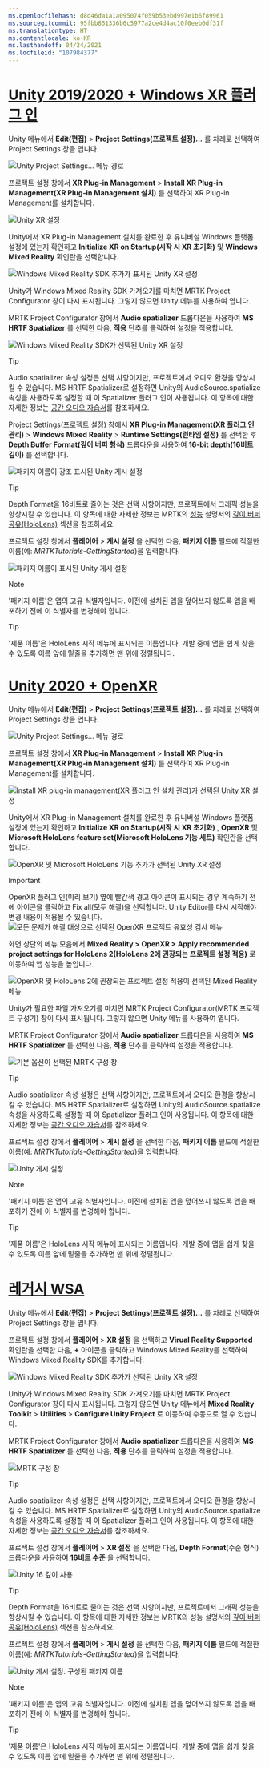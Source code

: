 ```yaml
---
ms.openlocfilehash: d8d46da1a1a095074f059b53ebd997e1b6f89961
ms.sourcegitcommit: 95fbb851336b6c5977a2ce4d4ac10f0eeb0df31f
ms.translationtype: HT
ms.contentlocale: ko-KR
ms.lasthandoff: 04/24/2021
ms.locfileid: "107984377"
---
```

# <a name="unity-20192020--windows-xr-plugin"></a>[Unity 2019/2020 + Windows XR 플러그 인](#tab/winxr)

Unity 메뉴에서 **Edit(편집)**  > **Project Settings(프로젝트 설정)...** 를 차례로 선택하여 Project Settings 창을 엽니다.

![Unity Project Settings... 메뉴 경로](../images/mr-learning-base/base-02-section5-step2-1.png)

프로젝트 설정 창에서 **XR Plug-in Management** > **Install XR Plug-in Management(XR Plug-in Management 설치)** 를 선택하여 XR Plug-in Management를 설치합니다.

![Unity XR 설정](../images/mr-learning-base/base-02-section5-step2-2.png)

Unity에서 XR Plug-in Management 설치를 완료한 후 유니버설 Windows 플랫폼 설정에 있는지 확인하고 **Initialize XR on Startup(시작 시 XR 초기화)** 및 **Windows Mixed Reality** 확인란을 선택합니다.

![Windows Mixed Reality SDK 추가가 표시된 Unity XR 설정](../images/mr-learning-base/base-02-section5-step2-2-1.png)

Unity가 Windows Mixed Reality SDK 가져오기를 마치면 MRTK Project Configurator 창이 다시 표시됩니다. 그렇지 않으면 Unity 메뉴를 사용하여 엽니다.

MRTK Project Configurator 창에서 **Audio spatializer** 드롭다운을 사용하여 **MS HRTF Spatializer** 를 선택한 다음, **적용** 단추를 클릭하여 설정을 적용합니다.

![Windows Mixed Reality SDK가 선택된 Unity XR 설정](../images/mr-learning-base/base-02-section5-step2-2-2.png)

> [!TIP]
>Audio spatializer 속성 설정은 선택 사항이지만, 프로젝트에서 오디오 환경을 향상시킬 수 있습니다. MS HRTF Spatializer로 설정하면 Unity의 AudioSource.spatialize 속성을 사용하도록 설정할 때 이 Spatializer 플러그 인이 사용됩니다. 이 항목에 대한 자세한 정보는 <a href="https://docs.microsoft.com/windows/mixed-reality/develop/unity/tutorials/unity-spatial-audio-ch1" target="_blank">공간 오디오 자습서</a>를 참조하세요.

Project Settings(프로젝트 설정) 창에서 **XR Plug-in Management(XR 플러그 인 관리)**  > **Windows Mixed Reality** > **Runtime Settings(런타임 설정)** 를 선택한 후 **Depth Buffer Format(깊이 버퍼 형식)** 드롭다운을 사용하여 **16-bit depth(16비트 깊이)** 를 선택합니다.

![패키지 이름이 강조 표시된 Unity 게시 설정](../images/mr-learning-base/base-02-section5-step2-5-1.png)

> [!TIP]
> Depth Format을 16비트로 줄이는 것은 선택 사항이지만, 프로젝트에서 그래픽 성능을 향상시킬 수 있습니다. 이 항목에 대한 자세한 정보는 MRTK의 <a href="https://docs.microsoft.com/windows/mixed-reality/mrtk-unity/performance/perf-getting-started" target="_blank">성능</a> 설명서의 <a href="https://docs.microsoft.com/windows/mixed-reality/mrtk-unity/performance/perf-getting-started#depth-buffer-sharing-hololens" target="_blank">깊이 버퍼 공유(HoloLens)</a> 섹션을 참조하세요.

프로젝트 설정 창에서 **플레이어** > **게시 설정** 을 선택한 다음, **패키지 이름** 필드에 적절한 이름(예: _MRTKTutorials-GettingStarted_)을 입력합니다.

![패키지 이름이 표시된 Unity 게시 설정](../images/mr-learning-base/base-02-section5-step2-7.png)

> [!NOTE]
> '패키지 이름'은 앱의 고유 식별자입니다. 이전에 설치된 앱을 덮어쓰지 않도록 앱을 배포하기 전에 이 식별자를 변경해야 합니다.

> [!TIP]
> '제품 이름'은 HoloLens 시작 메뉴에 표시되는 이름입니다. 개발 중에 앱을 쉽게 찾을 수 있도록 이름 앞에 밑줄을 추가하면 맨 위에 정렬됩니다.

# <a name="unity-2020--openxr"></a>[Unity 2020 + OpenXR](#tab/openxr)

Unity 메뉴에서 **Edit(편집)**  > **Project Settings(프로젝트 설정)...** 를 차례로 선택하여 Project Settings 창을 엽니다.

![Unity Project Settings... 메뉴 경로](../images/mr-learning-base/base-02-section5-step2-1.png)

프로젝트 설정 창에서 **XR Plug-in Management** > **Install XR Plug-in Management(XR Plug-in Management 설치)** 를 선택하여 XR Plug-in Management를 설치합니다.

![Install XR plug-in management(XR 플러그 인 설치 관리)가 선택된 Unity XR 설정](../images/mr-learning-base/base-02-section5-step2-2.png)

Unity에서 XR Plug-in Management 설치를 완료한 후 유니버설 Windows 플랫폼 설정에 있는지 확인하고 **Initialize XR on Startup(시작 시 XR 초기화)** , **OpenXR** 및 **Microsoft HoloLens feature set(Microsoft HoloLens 기능 세트)** 확인란을 선택합니다.

![OpenXR 및 Microsoft HoloLens 기능 추가가 선택된 Unity XR 설정](../images/mr-learning-base/base-02-section5-step2-2-1-openxr.png)

>[!Important]
>OpenXR 플러그 인(미리 보기) 옆에 빨간색 경고 아이콘이 표시되는 경우 계속하기 전에 아이콘을 클릭하고 Fix all(모두 해결)을 선택합니다. Unity Editor를 다시 시작해야 변경 내용이 적용될 수 있습니다.
>![모든 문제가 해결 대상으로 선택된 OpenXR 프로젝트 유효성 검사 메뉴](../images/mr-learning-base/base-02-section5-step2-openxr-3.png)

화면 상단의 메뉴 모음에서 **Mixed Reality > OpenXR > Apply recommended project settings for HoloLens 2(HoloLens 2에 권장되는 프로젝트 설정 적용)** 로 이동하여 앱 성능을 높입니다.

![OpenXR 및 HoloLens 2에 권장되는 프로젝트 설정 적용이 선택된 Mixed Reality 메뉴](../images/mr-learning-base/base-02-section5-step2-openxr-2.png)

Unity가 필요한 파일 가져오기를 마치면 MRTK Project Configurator(MRTK 프로젝트 구성기) 창이 다시 표시됩니다. 그렇지 않으면 Unity 메뉴를 사용하여 엽니다.

MRTK Project Configurator 창에서 **Audio spatializer** 드롭다운을 사용하여 **MS HRTF Spatializer** 를 선택한 다음, **적용** 단추를 클릭하여 설정을 적용합니다.

![기본 옵션이 선택된 MRTK 구성 창](../images/mr-learning-base/base-02-section5-step2-2-2.png)

> [!TIP]
>Audio spatializer 속성 설정은 선택 사항이지만, 프로젝트에서 오디오 환경을 향상시킬 수 있습니다. MS HRTF Spatializer로 설정하면 Unity의 AudioSource.spatialize 속성을 사용하도록 설정할 때 이 Spatializer 플러그 인이 사용됩니다. 이 항목에 대한 자세한 정보는 <a href="https://docs.microsoft.com/windows/mixed-reality/develop/unity/tutorials/unity-spatial-audio-ch1" target="_blank">공간 오디오 자습서</a>를 참조하세요.


프로젝트 설정 창에서 **플레이어** > **게시 설정** 을 선택한 다음, **패키지 이름** 필드에 적절한 이름(예: _MRTKTutorials-GettingStarted_)을 입력합니다.

![Unity 게시 설정](../images/mr-learning-base/base-02-section5-step2-7.png)

> [!NOTE]
> '패키지 이름'은 앱의 고유 식별자입니다. 이전에 설치된 앱을 덮어쓰지 않도록 앱을 배포하기 전에 이 식별자를 변경해야 합니다.

> [!TIP]
> '제품 이름'은 HoloLens 시작 메뉴에 표시되는 이름입니다. 개발 중에 앱을 쉽게 찾을 수 있도록 이름 앞에 밑줄을 추가하면 맨 위에 정렬됩니다.

# <a name="legacy-wsa"></a>[레거시 WSA](#tab/wsa)

Unity 메뉴에서 **Edit(편집)**  > **Project Settings(프로젝트 설정)...** 를 차례로 선택하여 Project Settings 창을 엽니다.

프로젝트 설정 창에서 **플레이어** > **XR 설정** 을 선택하고 **Virual Reality Supported** 확인란을 선택한 다음, **+** 아이콘을 클릭하고 Windows Mixed Reality를 선택하여 Windows Mixed Reality SDK를 추가합니다.

![Windows Mixed Reality SDK 추가가 선택된 Unity XR 설정](../images/mr-learning-base/base-02-section5-step2-4.png)

Unity가 Windows Mixed Reality SDK 가져오기를 마치면 MRTK Project Configurator 창이 다시 표시됩니다. 그렇지 않으면 Unity 메뉴에서 **Mixed Reality Toolkit** > **Utilities** > **Configure Unity Project** 로 이동하여 수동으로 열 수 있습니다.

MRTK Project Configurator 창에서 **Audio spatializer** 드롭다운을 사용하여 **MS HRTF Spatializer** 를 선택한 다음, **적용** 단추를 클릭하여 설정을 적용합니다.

![MRTK 구성 창](../images/mr-learning-base/base-02-section5-step2-5.png)

> [!TIP]
>Audio spatializer 속성 설정은 선택 사항이지만, 프로젝트에서 오디오 환경을 향상시킬 수 있습니다. MS HRTF Spatializer로 설정하면 Unity의 AudioSource.spatialize 속성을 사용하도록 설정할 때 이 Spatializer 플러그 인이 사용됩니다. 이 항목에 대한 자세한 정보는 <a href="//windows/mixed-reality/develop/unity/tutorials/unity-spatial-audio-ch1" target="_blank">공간 오디오 자습서</a>를 참조하세요.

프로젝트 설정 창에서 **플레이어** > **XR 설정** 을 선택한 다음, **Depth Format**(수준 형식) 드롭다운을 사용하여 **16비트 수준** 을 선택합니다.

![Unity 16 깊이 사용](../images/mr-learning-base/base-02-section5-step2-6.png)

> [!TIP]
> Depth Format을 16비트로 줄이는 것은 선택 사항이지만, 프로젝트에서 그래픽 성능을 향상시킬 수 있습니다. 이 항목에 대한 자세한 정보는 MRTK의 성능 설명서의 <a href="/windows/mixed-reality/mrtk-unity/performance/perf-getting-started#single-pass-instanced-rendering" target="_blank">깊이 버퍼 공유(HoloLens)</a> 섹션을 참조하세요.

프로젝트 설정 창에서 **플레이어** > **게시 설정** 을 선택한 다음, **패키지 이름** 필드에 적절한 이름(예: _MRTKTutorials-GettingStarted_)을 입력합니다.

![Unity 게시 설정. 구성된 패키지 이름](../images/mr-learning-base/base-02-section5-step2-7.png)

> [!NOTE]
> '패키지 이름'은 앱의 고유 식별자입니다. 이전에 설치된 앱을 덮어쓰지 않도록 앱을 배포하기 전에 이 식별자를 변경해야 합니다.

> [!TIP]
> '제품 이름'은 HoloLens 시작 메뉴에 표시되는 이름입니다. 개발 중에 앱을 쉽게 찾을 수 있도록 이름 앞에 밑줄을 추가하면 맨 위에 정렬됩니다.
